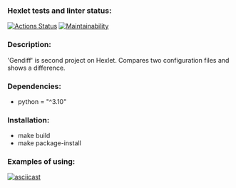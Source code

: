 ### Hexlet tests and linter status:
[![Actions Status](https://github.com/Lorehan/python-project-lvl2/actions/workflows/hexlet-check.yml/badge.svg)](https://github.com/Lorehan/python-project-lvl2/actions)
[![Maintainability](https://api.codeclimate.com/v1/badges/710cf1635c8042e885b3/maintainability)](https://codeclimate.com/github/Lorehan/python-project-lvl2/maintainability)

### Description:
'Gendiff' is second project on Hexlet. Compares two configuration files and shows a difference.

### Dependencies:
- python = "^3.10"

### Installation:
- make build
- make package-install

### Examples of using:
[![asciicast](https://asciinema.org/a/qE5WybPNuAkfYRtS9yFfSMN6C.svg)](https://asciinema.org/a/qE5WybPNuAkfYRtS9yFfSMN6C)
